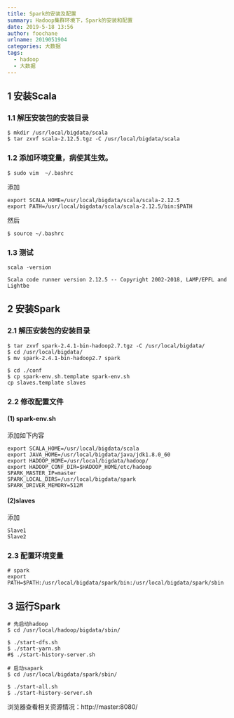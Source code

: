 ```yaml
---
title: Spark的安装及配置
summary: Hadoop集群环境下，Spark的安装和配置
date: 2019-5-18 13:56
author: foochane
urlname: 2019051904
categories: 大数据
tags:
  - hadoop
  - 大数据
---
```





## 1 安装Scala

### 1.1 解压安装包的安装目录

```
$ mkdir /usr/local/bigdata/scala
$ tar zxvf scala-2.12.5.tgz -C /usr/local/bigdata/scala
```
### 1.2 添加环境变量，病使其生效。
```
$ sudo vim  ~/.bashrc
```
添加
```
export SCALA_HOME=/usr/local/bigdata/scala/scala-2.12.5
export PATH=/usr/local/bigdata/scala/scala-2.12.5/bin:$PATH
```
然后
```
$ source ~/.bashrc
```
### 1.3 测试
```
scala -version

Scala code runner version 2.12.5 -- Copyright 2002-2018, LAMP/EPFL and Lightbe
```

## 2 安装Spark

### 2.1 解压安装包的安装目录

```
$ tar zxvf spark-2.4.1-bin-hadoop2.7.tgz -C /usr/local/bigdata/
$ cd /usr/local/bigdata/
$ mv spark-2.4.1-bin-hadoop2.7 spark
```

```
$ cd ./conf
$ cp spark-env.sh.template spark-env.sh
cp slaves.template slaves
```

### 2.2 修改配置文件
#### (1) spark-env.sh

添加如下内容

```
export SCALA_HOME=/usr/local/bigdata/scala
export JAVA_HOME=/usr/local/bigdata/java/jdk1.8.0_60
export HADOOP_HOME=/usr/local/bigdata/hadoop/
export HADOOP_CONF_DIR=$HADOOP_HOME/etc/hadoop
SPARK_MASTER_IP=master
SPARK_LOCAL_DIRS=/usr/local/bigdata/spark
SPARK_DRIVER_MEMORY=512M
```

#### (2)slaves

添加
```
Slave1
Slave2
```

### 2.3 配置环境变量

```
# spark
export PATH=$PATH:/usr/local/bigdata/spark/bin:/usr/local/bigdata/spark/sbin
```

## 3 运行Spark

```
# 先启动hadoop
$ cd /usr/local/hadoop/bigdata/sbin/

$ ./start-dfs.sh
$ ./start-yarn.sh
#$ ./start-history-server.sh

# 启动sapark
$ cd /usr/local/bigdata/spark/sbin/

$ ./start-all.sh
$ ./start-history-server.sh

````

浏览器查看相关资源情况：http://master:8080/
